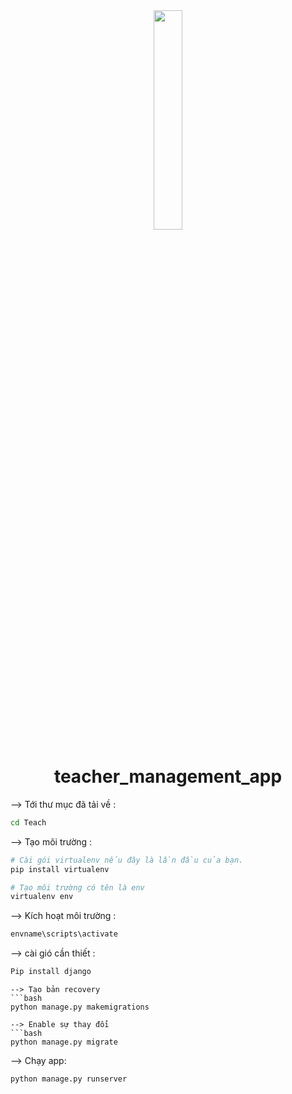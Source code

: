 
<div align="center">
<img width="30%" src="https://cdn.thuvienphapluat.vn/uploads/tintuc/ẢNH%20TIN%20TUC/dao-tao-giao-vien.jpg">

# teacher_management_app
</div>

--> Tới thư mục đã tải về : 
```bash
cd Teach

```

--> Tạo môi trường :
```bash
# Cài gói virtualenv nếu đây là lần đầu của bạn.
pip install virtualenv

# Tạo môi trường có tên là env
virtualenv env

```

--> Kích hoạt môi trường :
```bash
envname\scripts\activate


```
--> cài gió cần thiết :
```bash
Pip install django 

```

```
--> Tạo bản recovery
```bash
python manage.py makemigrations
```

```
--> Enable sự thay đổi
```bash
python manage.py migrate
```

--> Chạy app:
```bash
python manage.py runserver

```
